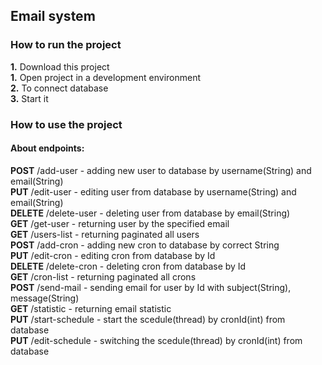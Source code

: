 ## Email system
### How to run the project
**1.** Download this project</br>
**1.** Open project in a development environment</br>
**2.** To connect database</br>
**3.** Start it
### How to use the project
#### About endpoints:
**POST** /add-user - adding new user to database by username(String) and email(String)</br>
**PUT** /edit-user - editing user from database by username(String) and email(String)</br>
**DELETE** /delete-user - deleting user from database by email(String)</br>
**GET** /get-user - returning user by the specified email<String></br>
**GET** /users-list - returning paginated all users</br>
**POST** /add-cron - adding new cron to database by correct String</br>
**PUT** /edit-cron - editing cron from database by Id</br>
**DELETE** /delete-cron - deleting cron from database by Id</br>
**GET** /cron-list - returning paginated all crons</br>
**POST** /send-mail - sending email for user by Id with subject(String), message(String)</br>
**GET** /statistic - returning email statistic</br>
**PUT** /start-schedule - start the scedule(thread) by cronId(int) from database</br>
**PUT** /edit-schedule - switching the scedule(thread) by cronId(int) from database</br>
